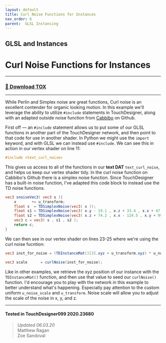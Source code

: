 ```yaml
---
layout: default
title: Curl Noise Functions for Instances
nav_order: 6
parent:  GLSL Instancing
---
```


## GLSL and Instances
# Curl Noise Functions for Instances

----

### [:floppy_disk: Download TOX](https://github.com/mir-lab/touchdesigner-instancing-examples-code/raw/main/tox/013-glsl-instancing/container_curl_noise_for_instances.tox)

----

While Perlin and Simplex noise are great functions, Curl noise is an excellent contender for organic looking motion. In this example we'll leverage the ability to utilize `#include` statements in TouchDesigner, along with an adapted outside noise function from [Cabbibo]("https://github.com/cabbibo/glsl-curl-noise/blob/master/curl.glsl) on Github.

First off — an `#include` statement allows us to put some of our GLSL functions in another part of the TouchDesigner network, and then point to that code for use in another shader. In Python we might use the `import` keyword, and with GLSL we can instead use `#include`. We can see this in action in our vertex shader on line 11:

```glsl
#include <text_curl_noise>
```

This gives us access to all of the functions in our <b>text DAT</b> `text_curl_noise`, and helps us keep our vertex shader tidy. In the curl noise function on Cabbibo's Github there is a simplex noise function. Since TouchDesigner has a built-in noise function, I've adapted this code block to instead use the TD noise functions.

```glsl
vec3 snoiseVec3( vec3 x ){
    x       += u_transform;
    float s  = TDSimplexNoise(vec3( x ));
    float s1 = TDSimplexNoise(vec3( x.y - 19.1 , x.z + 33.4 , x.x + 47.2 ));
    float s2 = TDSimplexNoise(vec3( x.z + 74.2 , x.x - 124.5 , x.y + 99.4 ));
    vec3 c = vec3( s , s1 , s2 );
    return c;
}
```

We can then see in our vertex shader on lines 23-25 where we're using the curl noise fucntion:

```glsl
vec3 inst_for_noise = (TDInstanceMat()[3].xyz + u_transform.xyz) * u_noise_scale;

vec3 scale      = curlNoise(inst_for_noise);  
```

Like in other examples, we retrieve the xyz position of our instance with the `TDInstanceMat()` function, and then use that value to seed our `curlNoise()` function. I'd encourage you to play with the network in this example to better understand what's happening. Especially pay attention to the custom uniform `u_noise_scale` and `u_transform`. Noise scale will allow you to adjust the scale of the noise in x, y, and z.

---

#### Tested in TouchDesigner099 2020.23680 
>*Updated 06.03.20*  
Matthew Ragan  
Zoe Sandoval  